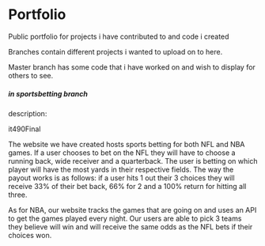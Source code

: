 # Portfolio
Public portfolio for projects i have contributed to and code i created

Branches contain different projects i wanted to upload on to here.

Master branch has some code that i have worked on and wish to display for others to see.




##### in sportsbetting branch #####

description:

it490Final

The website we have created hosts sports betting for both NFL and NBA games. If a user chooses to bet on the NFL they will have to choose a running back, wide receiver and a quarterback. The user is betting on which player will have the most yards in their respective fields. The way the payout works is as follows: if a user hits 1 out their 3 choices they will receive 33% of their bet back, 66% for 2 and a 100% return for hitting all three.

As for NBA, our website tracks the games that are going on and uses an API to get the games played every night. Our users are able to pick 3 teams they believe will win and will receive the same odds as the NFL bets if their choices won.





